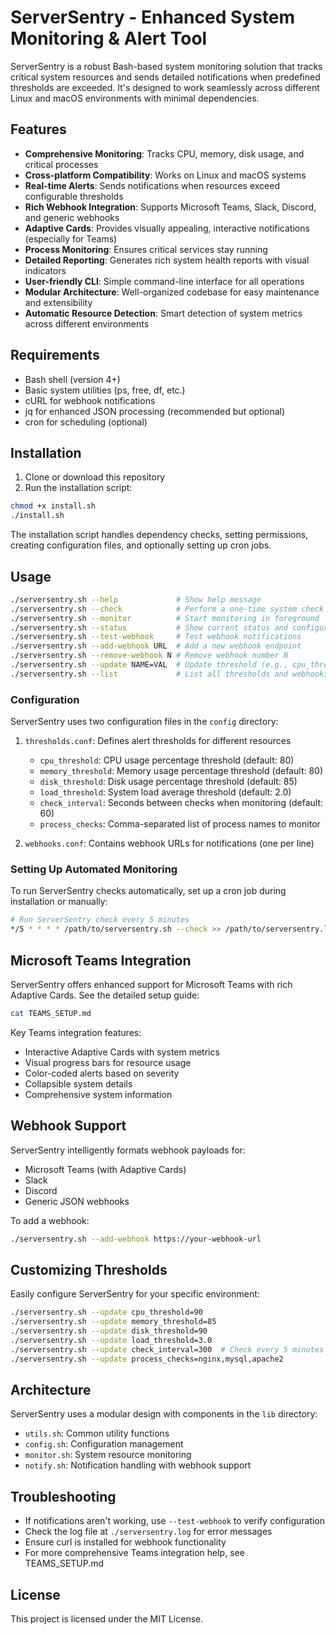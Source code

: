 # ServerSentry - Enhanced System Monitoring & Alert Tool

ServerSentry is a robust Bash-based system monitoring solution that tracks critical system resources and sends detailed notifications when predefined thresholds are exceeded. It's designed to work seamlessly across different Linux and macOS environments with minimal dependencies.

## Features

- **Comprehensive Monitoring**: Tracks CPU, memory, disk usage, and critical processes
- **Cross-platform Compatibility**: Works on Linux and macOS systems
- **Real-time Alerts**: Sends notifications when resources exceed configurable thresholds
- **Rich Webhook Integration**: Supports Microsoft Teams, Slack, Discord, and generic webhooks
- **Adaptive Cards**: Provides visually appealing, interactive notifications (especially for Teams)
- **Process Monitoring**: Ensures critical services stay running
- **Detailed Reporting**: Generates rich system health reports with visual indicators
- **User-friendly CLI**: Simple command-line interface for all operations
- **Modular Architecture**: Well-organized codebase for easy maintenance and extensibility
- **Automatic Resource Detection**: Smart detection of system metrics across different environments

## Requirements

- Bash shell (version 4+)
- Basic system utilities (ps, free, df, etc.)
- cURL for webhook notifications
- jq for enhanced JSON processing (recommended but optional)
- cron for scheduling (optional)

## Installation

1. Clone or download this repository
2. Run the installation script:

```bash
chmod +x install.sh
./install.sh
```

The installation script handles dependency checks, setting permissions, creating configuration files, and optionally setting up cron jobs.

## Usage

```bash
./serversentry.sh --help             # Show help message
./serversentry.sh --check            # Perform a one-time system check
./serversentry.sh --monitor          # Start monitoring in foreground
./serversentry.sh --status           # Show current status and configuration
./serversentry.sh --test-webhook     # Test webhook notifications
./serversentry.sh --add-webhook URL  # Add a new webhook endpoint
./serversentry.sh --remove-webhook N # Remove webhook number N
./serversentry.sh --update NAME=VAL  # Update threshold (e.g., cpu_threshold=85)
./serversentry.sh --list             # List all thresholds and webhooks
```

### Configuration

ServerSentry uses two configuration files in the `config` directory:

1. `thresholds.conf`: Defines alert thresholds for different resources

   - `cpu_threshold`: CPU usage percentage threshold (default: 80)
   - `memory_threshold`: Memory usage percentage threshold (default: 80)
   - `disk_threshold`: Disk usage percentage threshold (default: 85)
   - `load_threshold`: System load average threshold (default: 2.0)
   - `check_interval`: Seconds between checks when monitoring (default: 60)
   - `process_checks`: Comma-separated list of process names to monitor

2. `webhooks.conf`: Contains webhook URLs for notifications (one per line)

### Setting Up Automated Monitoring

To run ServerSentry checks automatically, set up a cron job during installation or manually:

```bash
# Run ServerSentry check every 5 minutes
*/5 * * * * /path/to/serversentry.sh --check >> /path/to/serversentry.log 2>&1
```

## Microsoft Teams Integration

ServerSentry offers enhanced support for Microsoft Teams with rich Adaptive Cards. See the detailed setup guide:

```bash
cat TEAMS_SETUP.md
```

Key Teams integration features:

- Interactive Adaptive Cards with system metrics
- Visual progress bars for resource usage
- Color-coded alerts based on severity
- Collapsible system details
- Comprehensive system information

## Webhook Support

ServerSentry intelligently formats webhook payloads for:

- Microsoft Teams (with Adaptive Cards)
- Slack
- Discord
- Generic JSON webhooks

To add a webhook:

```bash
./serversentry.sh --add-webhook https://your-webhook-url
```

## Customizing Thresholds

Easily configure ServerSentry for your specific environment:

```bash
./serversentry.sh --update cpu_threshold=90
./serversentry.sh --update memory_threshold=85
./serversentry.sh --update disk_threshold=90
./serversentry.sh --update load_threshold=3.0
./serversentry.sh --update check_interval=300  # Check every 5 minutes
./serversentry.sh --update process_checks=nginx,mysql,apache2
```

## Architecture

ServerSentry uses a modular design with components in the `lib` directory:

- `utils.sh`: Common utility functions
- `config.sh`: Configuration management
- `monitor.sh`: System resource monitoring
- `notify.sh`: Notification handling with webhook support

## Troubleshooting

- If notifications aren't working, use `--test-webhook` to verify configuration
- Check the log file at `./serversentry.log` for error messages
- Ensure curl is installed for webhook functionality
- For more comprehensive Teams integration help, see TEAMS_SETUP.md

## License

This project is licensed under the MIT License.
